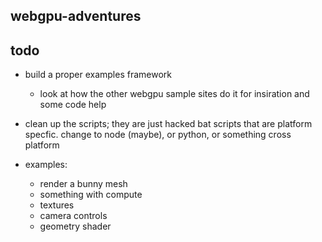 ## webgpu-adventures

## todo
- build a proper examples framework
    - look at how the other webgpu sample sites do it for insiration and some code help

- clean up the scripts; they are just hacked bat scripts that are platform specfic. change to node (maybe), or python, or something cross platform

- examples:
    - render a bunny mesh
    - something with compute
    - textures
    - camera controls
    - geometry shader

